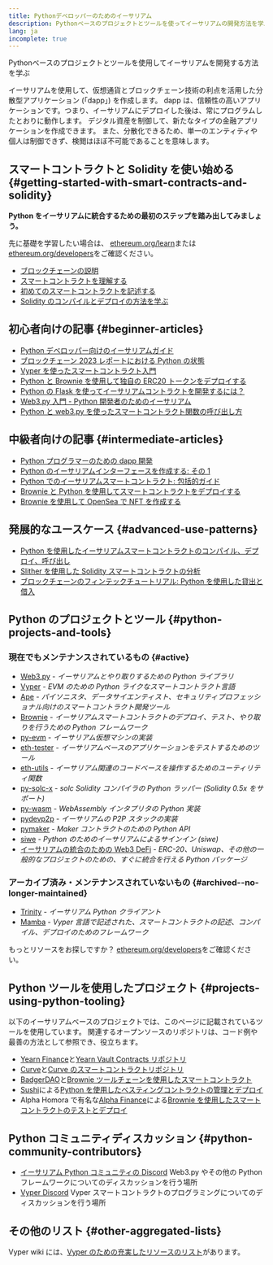 ```yaml
---
title: Pythonデベロッパーのためのイーサリアム
description: Pythonベースのプロジェクトとツールを使ってイーサリアムの開発方法を学ぶ
lang: ja
incomplete: true
---
```


<div class="featured">Pythonベースのプロジェクトとツールを使用してイーサリアムを開発する方法を学ぶ</div>

イーサリアムを使用して、仮想通貨とブロックチェーン技術の利点を活用した分散型アプリケーション (「dapp」) を作成します。 dapp は、信頼性の高いアプリケーションです。つまり、イーサリアムにデプロイした後は、常にプログラムしたとおりに動作します。 デジタル資産を制御して、新たなタイプの金融アプリケーションを作成できます。 また、分散化できるため、単一のエンティティや個人は制御できず、検閲はほぼ不可能であることを意味します。

## スマートコントラクトと Solidity を使い始める {#getting-started-with-smart-contracts-and-solidity}

**Python をイーサリアムに統合するための最初のステップを踏み出してみましょう。**

先に基礎を学習したい場合は、 [ethereum.org/learn](/learn/)または[ethereum.org/developers](/developers/)をご確認ください。

- [ブロックチェーンの説明](https://kauri.io/article/d55684513211466da7f8cc03987607d5/blockchain-explained)
- [スマートコントラクトを理解する](https://kauri.io/article/e4f66c6079e74a4a9b532148d3158188/ethereum-101-part-5-the-smart-contract)
- [初めてのスマートコントラクトを記述する](https://kauri.io/article/124b7db1d0cf4f47b414f8b13c9d66e2/remix-ide-your-first-smart-contract)
- [Solidity のコンパイルとデプロイの方法を学ぶ](https://kauri.io/article/973c5f54c4434bb1b0160cff8c695369/understanding-smart-contract-compilation-and-deployment)

## 初心者向けの記事 {#beginner-articles}

- [Python デベロッパー向けのイーサリアムガイド](https://snakecharmers.ethereum.org/a-developers-guide-to-ethereum-pt-1/)
- [ブロックチェーン 2023 レポートにおける Python の状態](https://tradingstrategy.ai/blog/the-state-of-python-in-blockchain-in-2023)
- [Vyper を使ったスマートコントラクト入門](https://kauri.io/#collections/Getting%20Started/an-introduction-to-smart-contracts-with-vyper/)
- [Python と Brownie を使用して独自の ERC20 トークンをデプロイする](https://betterprogramming.pub/python-blockchain-token-deployment-tutorial-create-an-erc20-77a5fd2e1a58)
- [Python の Flask を使ってイーサリアムコントラクトを開発するには？](https://medium.com/coinmonks/how-to-develop-ethereum-contract-using-python-flask-9758fe65976e)
- [Web3.py 入門 - Python 開発者のためのイーサリアム](https://www.dappuniversity.com/articles/web3-py-intro)
- [Python と web3.py を使ったスマートコントラクト関数の呼び出し方](https://stackoverflow.com/questions/57580702/how-to-call-a-smart-contract-function-using-python-and-web3-py)

## 中級者向けの記事 {#intermediate-articles}

- [Python プログラマーのための dapp 開発](https://levelup.gitconnected.com/dapps-development-for-python-developers-f52b32b54f28)
- [Python のイーサリアムインターフェースを作成する: その 1](https://hackernoon.com/creating-a-python-ethereum-interface-part-1-4d2e47ea0f4d)
- [Python でのイーサリアムスマートコントラクト: 包括的ガイド](https://hackernoon.com/ethereum-smart-contracts-in-python-a-comprehensive-ish-guide-771b03990988)
- [Brownie と Python を使用してスマートコントラクトをデプロイする](https://dev.to/patrickalphac/using-brownie-for-to-deploy-smart-contracts-1kkp)
- [Brownie を使用して OpenSea で NFT を作成する](https://www.freecodecamp.org/news/how-to-make-an-nft-and-render-on-opensea-marketplace/)

## 発展的なユースケース {#advanced-use-patterns}

- [Python を使用したイーサリアムスマートコントラクトのコンパイル、デプロイ、呼び出し](https://yohanes.gultom.id/2018/11/28/compiling-deploying-and-calling-ethereum-smartcontract-using-python/)
- [Slither を使用した Solidity スマートコントラクトの分析](https://kauri.io/#collections/DevOps/analyze-solidity-smart-contracts-with-slither/#analyze-solidity-smart-contracts-with-slither)
- [ブロックチェーンのフィンテックチュートリアル: Python を使用した貸出と借入](https://blog.chain.link/blockchain-fintech-defi-tutorial-lending-borrowing-python/)

## Python のプロジェクトとツール {#python-projects-and-tools}

### 現在でもメンテナンスされているもの {#active}

- [Web3.py](https://github.com/ethereum/web3.py) - _イーサリアムとやり取りするための Python ライブラリ_
- [Vyper](https://github.com/ethereum/vyper/) - _EVM のための Python ライクなスマートコントラクト言語_
- [Ape](https://github.com/ApeWorX/ape) - _パイソニスタ、データサイエンティスト、セキュリティプロフェッショナル向けのスマートコントラクト開発ツール_
- [Brownie](https://github.com/eth-brownie/brownie) - _イーサリアムスマートコントラクトのデプロイ、テスト、やり取りを行うための Python フレームワーク_
- [py-evm](https://github.com/ethereum/py-evm) - _イーサリアム仮想マシンの実装_
- [eth-tester](https://github.com/ethereum/eth-tester) - _イーサリアムベースのアプリケーションをテストするためのツール_
- [eth-utils](https://github.com/ethereum/eth-utils/) - _イーサリアム関連のコードベースを操作するためのユーティリティ関数_
- [py-solc-x](https://pypi.org/project/py-solc-x/) - _solc Solidity コンパイラの Python ラッパー (Solidity 0.5x をサポート)_
- [py-wasm](https://github.com/ethereum/py-wasm) - _WebAssembly インタプリタの Python 実装_
- [pydevp2p](https://github.com/ethereum/pydevp2p) - _イーサリアムの P2P スタックの実装_
- [pymaker](https://github.com/makerdao/pymaker) - _Maker コントラクトのための Python API_
- [siwe](https://github.com/spruceid/siwe-py) - _Python のためのイーサリアムによるサインイン (siwe)_
- [イーサリアムの統合のための Web3 DeFi](https://github.com/tradingstrategy-ai/web3-ethereum-defi) - _ERC-20、Uniswap、その他の一般的なプロジェクトのための、すぐに統合を行える Python パッケージ_

### アーカイブ済み・メンテナンスされていないもの {#archived--no-longer-maintained}

- [Trinity](https://github.com/ethereum/trinity) - _イーサリアム Python クライアント_
- [Mamba](https://github.com/arjunaskykok/mamba) - _Vyper 言語で記述された、スマートコントラクトの記述、コンパイル、デプロイのためのフレームワーク_

もっとリソースをお探しですか？ [ethereum.org/developers](/developers/)をご確認ください。

## Python ツールを使用したプロジェクト {#projects-using-python-tooling}

以下のイーサリアムベースのプロジェクトでは、このページに記載されているツールを使用しています。 関連するオープンソースのリポジトリは、コード例や最善の方法として参照でき、役立ちます。

- [Yearn Finance](https://yearn.finance/)と[Yearn Vault Contracts リポジトリ](https://github.com/yearn/yearn-vaults)
- [Curve](https://curve.fi/)と[Curve のスマートコントラクトリポジトリ](https://github.com/curvefi/curve-contract)
- [BadgerDAO](https://badger.com/)と[Brownie ツールチェーンを使用したスマートコントラクト](https://github.com/Badger-Finance/badger-system)
- [Sushi](https://sushi.com/)による[Python を使用したべスティングコントラクトの管理とデプロイ](https://github.com/sushiswap/sushi-vesting-protocols)
- Alpha Homora で有名な[Alpha Finance](https://alphafinance.io/)による[Brownie を使用したスマートコントラクトのテストとデプロイ](https://github.com/AlphaFinanceLab/alpha-staking-contract)

## Python コミュニティディスカッション {#python-community-contributors}

- [イーサリアム Python コミュニティの Discord](https://discord.gg/9zk7snTfWe) Web3.py やその他の Python フレームワークについてのディスカッションを行う場所
- [Vyper Discord](<[https://discord.gg/9zk7snTfWe](https://discord.gg/SdvKC79cJk)>) Vyper スマートコントラクトのプログラミングについてのディスカッションを行う場所

## その他のリスト {#other-aggregated-lists}

Vyper wiki には、[Vyper のための充実したリソースのリスト](https://github.com/ethereum/vyper/wiki/Vyper-tools-and-resources)があります。
